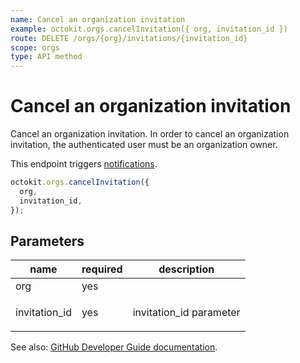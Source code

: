 ```yaml
---
name: Cancel an organization invitation
example: octokit.orgs.cancelInvitation({ org, invitation_id })
route: DELETE /orgs/{org}/invitations/{invitation_id}
scope: orgs
type: API method
---
```


# Cancel an organization invitation

Cancel an organization invitation. In order to cancel an organization invitation, the authenticated user must be an organization owner.

This endpoint triggers [notifications](https://docs.github.com/en/github/managing-subscriptions-and-notifications-on-github/about-notifications).

```js
octokit.orgs.cancelInvitation({
  org,
  invitation_id,
});
```

## Parameters

<table>
  <thead>
    <tr>
      <th>name</th>
      <th>required</th>
      <th>description</th>
    </tr>
  </thead>
  <tbody>
    <tr><td>org</td><td>yes</td><td>

</td></tr>
<tr><td>invitation_id</td><td>yes</td><td>

invitation_id parameter

</td></tr>
  </tbody>
</table>

See also: [GitHub Developer Guide documentation](https://docs.github.com/rest/reference/orgs#cancel-an-organization-invitation).
